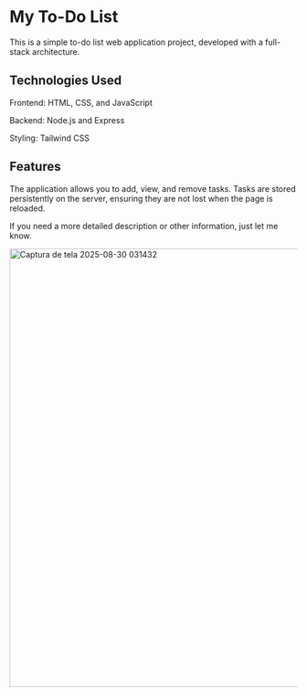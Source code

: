 # My To-Do List
This is a simple to-do list web application project, developed with a full-stack architecture.

## Technologies Used

Frontend: HTML, CSS, and JavaScript

Backend: Node.js and Express

Styling: Tailwind CSS

## Features

The application allows you to add, view, and remove tasks. Tasks are stored persistently on the server, ensuring they are not lost when the page is reloaded.

If you need a more detailed description or other information, just let me know.

<img width="1366" height="768" alt="Captura de tela 2025-08-30 031432" src="https://github.com/user-attachments/assets/4fc46c08-bf2f-48ca-9426-9376cbb33f85" />
